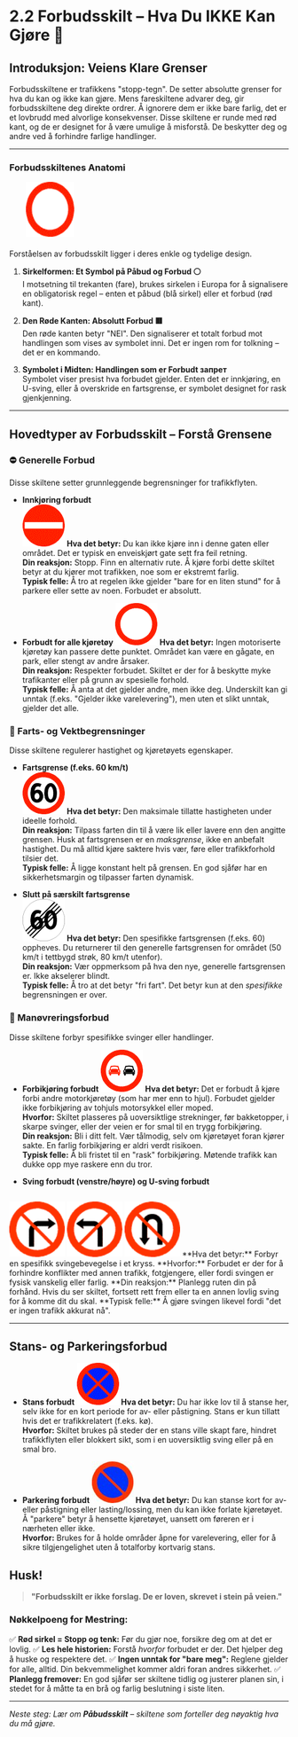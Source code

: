 # 2.2 Forbudsskilt – Hva Du IKKE Kan Gjøre 🚫

## Introduksjon: Veiens Klare Grenser
Forbudsskiltene er trafikkens "stopp-tegn". De setter absolutte grenser for hva du kan og ikke kan gjøre. Mens fareskiltene advarer deg, gir forbudsskiltene deg direkte ordrer. Å ignorere dem er ikke bare farlig, det er et lovbrudd med alvorlige konsekvenser. Disse skiltene er runde med rød kant, og de er designet for å være umulige å misforstå. De beskytter deg og andre ved å forhindre farlige handlinger.

---

### Forbudsskiltenes Anatomi
<img src="/static/images/signs/forbuds/sf200510071219306001_gif.gif" alt="Forbudsskilt" width="87" height="99" style= "margin-left:30px; margin-bottom:5px;">
 
Forståelsen av forbudsskilt ligger i deres enkle og tydelige design.

1.  **Sirkelformen: Et Symbol på Påbud og Forbud ⚪**  
    I motsetning til trekanten (fare), brukes sirkelen i Europa for å signalisere en obligatorisk regel – enten et påbud (blå sirkel) eller et forbud (rød kant).

2.  **Den Røde Kanten: Absolutt Forbud 🟥**  
    Den røde kanten betyr "NEI". Den signaliserer et totalt forbud mot handlingen som vises av symbolet inni. Det er ingen rom for tolkning – det er en kommando.

3.  **Symbolet i Midten: Handlingen som er Forbudt  запрет**  
    Symbolet viser presist hva forbudet gjelder. Enten det er innkjøring, en U-sving, eller å overskride en fartsgrense, er symbolet designet for rask gjenkjenning.

---

## Hovedtyper av Forbudsskilt – Forstå Grensene

### ⛔ Generelle Forbud
Disse skiltene setter grunnleggende begrensninger for trafikkflyten.

-   **Innkjøring forbudt**  
    ![Innkjøring forbudt](/static/images/signs/forbuds/sf20051007121930201_gif.gif) 
    **Hva det betyr:** Du kan ikke kjøre inn i denne gaten eller området. Det er typisk en enveiskjørt gate sett fra feil retning.  
    **Din reaksjon:** Stopp. Finn en alternativ rute. Å kjøre forbi dette skiltet betyr at du kjører mot trafikken, noe som er ekstremt farlig.  
    **Typisk felle:** Å tro at regelen ikke gjelder "bare for en liten stund" for å parkere eller sette av noen. Forbudet er absolutt.

-   **Forbudt for alle kjøretøy**
    ![Forbudsskilt](/static/images/signs/forbuds/sf200510071219306001_gif.gif) 
    **Hva det betyr:** Ingen motoriserte kjøretøy kan passere dette punktet. Området kan være en gågate, en park, eller stengt av andre årsaker.  
    **Din reaksjon:** Respekter forbudet. Skiltet er der for å beskytte myke trafikanter eller på grunn av spesielle forhold.  
    **Typisk felle:** Å anta at det gjelder andre, men ikke deg. Underskilt kan gi unntak (f.eks. "Gjelder ikke varelevering"), men uten et slikt unntak, gjelder det alle.

### 💨 Farts- og Vektbegrensninger
Disse skiltene regulerer hastighet og kjøretøyets egenskaper.

-   **Fartsgrense (f.eks. 60 km/t)**  
    ![Fartsgrense 60 km/t](/static/images/signs/forbuds/sf20051007121936201_gif.gif) 
    **Hva det betyr:** Den maksimale tillatte hastigheten under ideelle forhold.  
    **Din reaksjon:** Tilpass farten din til å være lik eller lavere enn den angitte grensen. Husk at fartsgrensen er en *maksgrense*, ikke en anbefalt hastighet. Du må alltid kjøre saktere hvis vær, føre eller trafikkforhold tilsier det.  
    **Typisk felle:** Å ligge konstant helt på grensen. En god sjåfør har en sikkerhetsmargin og tilpasser farten dynamisk.

-   **Slutt på særskilt fartsgrense**  
    ![Fartsgrenseslutt 60 km/t](/static/images/signs/forbuds/sf20051007121936401_gif.gif) 
    **Hva det betyr:** Den spesifikke fartsgrensen (f.eks. 60) oppheves. Du returnerer til den generelle fartsgrensen for området (50 km/t i tettbygd strøk, 80 km/t utenfor).  
    **Din reaksjon:** Vær oppmerksom på hva den nye, generelle fartsgrensen er. Ikke akselerer blindt.  
    **Typisk felle:** Å tro at det betyr "fri fart". Det betyr kun at den *spesifikke* begrensningen er over.

### 🔄 Manøvreringsforbud
Disse skiltene forbyr spesifikke svinger eller handlinger.

-   **Forbikjøring forbudt** 
    ![Forbikjøring forbut](/static/images/signs/forbuds/sf20051007121933401_gif.gif) 
    **Hva det betyr:** Det er forbudt å kjøre forbi andre motorkjøretøy (som har mer enn to hjul). Forbudet gjelder ikke forbikjøring av tohjuls motorsykkel eller moped.  
    **Hvorfor:** Skiltet plasseres på uoversiktlige strekninger, før bakketopper, i skarpe svinger, eller der veien er for smal til en trygg forbikjøring.  
    **Din reaksjon:** Bli i ditt felt. Vær tålmodig, selv om kjøretøyet foran kjører sakte. En farlig forbikjøring er aldri verdt risikoen.  
    **Typisk felle:** Å bli fristet til en "rask" forbikjøring. Møtende trafikk kan dukke opp mye raskere enn du tror.

-   **Sving forbudt (venstre/høyre) og U-sving forbudt** 
    <div style="display:flex; gap:6px; margin-left:5px;">
  <img src="/static/images/signs/forbuds/sf200510071219330101_gif.gif" alt="forbudt venstre høyre" style="width:100px; height:auto;">
  <img src="/static/images/signs/forbuds/sf200510071219330201_gif.gif" alt="forbudt venstre sving" style="width:100px; height:auto;">
  <img src="/static/images/signs/forbuds/sf20051007121933201_gif.gif" alt="U-sving forbudt" style="width:100px; height:auto;">
    </div>
    **Hva det betyr:** Forbyr en spesifikk svingebevegelse i et kryss.  
    **Hvorfor:** Forbudet er der for å forhindre konflikter med annen trafikk, fotgjengere, eller fordi svingen er fysisk vanskelig eller farlig.  
    **Din reaksjon:** Planlegg ruten din på forhånd. Hvis du ser skiltet, fortsett rett frem eller ta en annen lovlig sving for å komme dit du skal.  
    **Typisk felle:** Å gjøre svingen likevel fordi "det er ingen trafikk akkurat nå".

---

## Stans- og Parkeringsforbud

-   **Stans forbudt** 
    ![Stans forbudt](/static/images/signs/forbuds/sf20051007121937001_gif.gif) 
    **Hva det betyr:** Du har ikke lov til å stanse her, selv ikke for en kort periode for av- eller påstigning. Stans er kun tillatt hvis det er trafikkrelatert (f.eks. kø).  
    **Hvorfor:** Skiltet brukes på steder der en stans ville skapt fare, hindret trafikkflyten eller blokkert sikt, som i en uoversiktlig sving eller på en smal bro.

-   **Parkering forbudt** 
    ![Parkering forbudt](/static/images/signs/forbuds/sf20051007121937201_gif.gif) 
    **Hva det betyr:** Du kan stanse kort for av- eller påstigning eller lasting/lossing, men du kan ikke forlate kjøretøyet. Å "parkere" betyr å hensette kjøretøyet, uansett om føreren er i nærheten eller ikke.  
    **Hvorfor:** Brukes for å holde områder åpne for varelevering, eller for å sikre tilgjengelighet uten å totalforby kortvarig stans.

## Husk!

> **"Forbudsskilt er ikke forslag. De er loven, skrevet i stein på veien."**

### Nøkkelpoeng for Mestring:
✅ **Rød sirkel = Stopp og tenk:** Før du gjør noe, forsikre deg om at det er lovlig.
✅ **Les hele historien:** Forstå *hvorfor* forbudet er der. Det hjelper deg å huske og respektere det.
✅ **Ingen unntak for "bare meg":** Reglene gjelder for alle, alltid. Din bekvemmelighet kommer aldri foran andres sikkerhet.
✅ **Planlegg fremover:** En god sjåfør ser skiltene tidlig og justerer planen sin, i stedet for å måtte ta en brå og farlig beslutning i siste liten.

---

*Neste steg: Lær om **Påbudsskilt** – skiltene som forteller deg nøyaktig hva du *må* gjøre.*